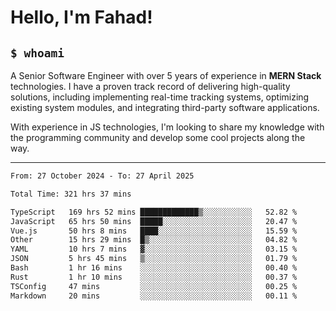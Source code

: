 <h1>Hello, I'm Fahad!</h1>

<h2><code>$ whoami</code></h2>

A Senior Software Engineer with over 5 years of experience in **MERN Stack** technologies. I have a proven track record of delivering high-quality solutions, including implementing real-time tracking systems, optimizing existing system modules, and integrating third-party software applications.

With experience in JS technologies, I'm looking to share my knowledge with the programming community and develop some cool projects along the way.

---

<!--START_SECTION:waka-->

```txt
From: 27 October 2024 - To: 27 April 2025

Total Time: 321 hrs 37 mins

TypeScript   169 hrs 52 mins █████████████▒░░░░░░░░░░░   52.82 %
JavaScript   65 hrs 50 mins  █████░░░░░░░░░░░░░░░░░░░░   20.47 %
Vue.js       50 hrs 8 mins   ████░░░░░░░░░░░░░░░░░░░░░   15.59 %
Other        15 hrs 29 mins  █▒░░░░░░░░░░░░░░░░░░░░░░░   04.82 %
YAML         10 hrs 7 mins   ▓░░░░░░░░░░░░░░░░░░░░░░░░   03.15 %
JSON         5 hrs 45 mins   ▒░░░░░░░░░░░░░░░░░░░░░░░░   01.79 %
Bash         1 hr 16 mins    ░░░░░░░░░░░░░░░░░░░░░░░░░   00.40 %
Rust         1 hr 10 mins    ░░░░░░░░░░░░░░░░░░░░░░░░░   00.37 %
TSConfig     47 mins         ░░░░░░░░░░░░░░░░░░░░░░░░░   00.25 %
Markdown     20 mins         ░░░░░░░░░░░░░░░░░░░░░░░░░   00.11 %
```

<!--END_SECTION:waka-->

<!--
**heyFahad/heyFahad** is a ✨ _special_ ✨ repository because its `README.md` (this file) appears on your GitHub profile.

Here are some ideas to get you started:

- 🔭 I’m currently working on ...
- 🌱 I’m currently learning ...
- 👯 I’m looking to collaborate on ...
- 🤔 I’m looking for help with ...
- 💬 Ask me about ...
- 📫 How to reach me: ...
- 😄 Pronouns: ...
- ⚡ Fun fact: ...
-->
